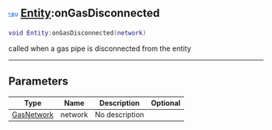## ![server](../../.gitbook/assets/server.png) [Entity](./readme/entity.md):onGasDisconnected

```lua
void Entity:onGasDisconnected(network)
```

called when a gas pipe is disconnected from the entity

------
## Parameters

| Type   | Name | Description | Optional |
| ------ | ---- | ----------- | -------: |
| [GasNetwork](./readme/gasnetwork.md) | network | No description |  |

